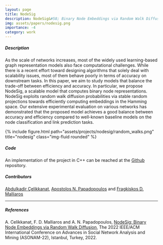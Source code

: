 ```yaml
---
layout: page
title: NodeSig
description: NodeSig&#58; Binary Node Embeddings via Random Walk Diffusion
img: assets/papers/nodesig.png
importance: -4
category: work
---
```


##### **Description**
As the scale of networks increases, most of the widely used learning-based graph representation models also face computational challenges. While there is a recent effort toward designing algorithms that solely deal with scalability issues, most of them behave poorly in terms of accuracy on downstream tasks. In this paper, we aim to study models that balance the trade-off between efficiency and accuracy. In particular, we propose NodeSig, a  scalable model that computes binary node representations. NodeSig exploits random walk diffusion probabilities via stable random projections towards efficiently computing embeddings in the Hamming space. Our extensive experimental evaluation on various networks has demonstrated that the proposed model achieves a good balance between accuracy and efficiency compared to well-known baseline models on the node classification and link prediction tasks.


<div class="row justify-content-sm-center">
    <div class="col-sm-12 mt-3 mt-md-0">
        {% include figure.html path="assets/projects/nodesig/random_walks.png" title="nodesig" class="img-fluid rounded" %}
    </div>
</div>

##### **Code**
An implementation of the project in C++ can be reached at the [Github](https://github.com/abdcelikkanat/nodesig) repository.

##### **Contributors**
[Abdulkadir Çelikkanat](http://abdcelikkanat.github.io/), [Apostolos N. Papadopoulos](http://delab.csd.auth.gr/~apostol/) and [Fragkiskos D. Malliaros](http://fragkiskos.me)

---
##### **References**
A. Celikkanat, F. D. Malliaros and  A. N. Papadopoulos, [NodeSig: Binary Node Embeddings via Random Walk Diffusion](.), The 2022 IEEE/ACM International Conference on Advances in Social Network Analysis and Mining (ASONAM-22), Istanbul, Turkey, 2022.
